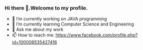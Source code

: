 ### Hi there 👋.Welcome to my profile.

- 🔭 I’m currently working on JAVA programming
- 🌱 I’m currently learning Computer Science and Engineering
- 💬 Ask me about my work
- 📫 How to reach me: https://www.facebook.com/profile.php?id=100008535427416
